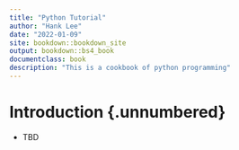 ```yaml
--- 
title: "Python Tutorial"
author: "Hank Lee"
date: "2022-01-09"
site: bookdown::bookdown_site
output: bookdown::bs4_book
documentclass: book
description: "This is a cookbook of python programming"
---
```


# Introduction {.unnumbered}

* TBD   
